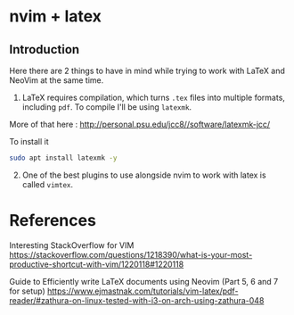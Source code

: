 # nvim + latex

## Introduction

Here there are 2 things to have in mind while trying to work with LaTeX and NeoVim at the same time.

1) LaTeX requires compilation, which turns `.tex` files into multiple formats, including `pdf`. To compile I'll be using `latexmk`.

More of that here : http://personal.psu.edu/jcc8//software/latexmk-jcc/

To install it
```bash
sudo apt install latexmk -y
```


2)  One of the best plugins to use alongside nvim to work with latex is called `vimtex`.




# References

Interesting StackOverflow for VIM 
https://stackoverflow.com/questions/1218390/what-is-your-most-productive-shortcut-with-vim/1220118#1220118 


Guide to Efficiently write LaTeX documents using Neovim
(Part 5, 6 and 7 for setup)
https://www.ejmastnak.com/tutorials/vim-latex/pdf-reader/#zathura-on-linux-tested-with-i3-on-arch-using-zathura-048
